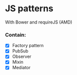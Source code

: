# JS patterns

With Bower and requireJS (AMD)


### Contain:

- [x] Factory pattern
- [x] PubSub
- [x] Observer
- [x] Mixin
- [x] Mediator
